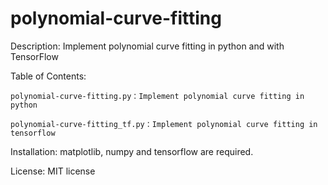 # polynomial-curve-fitting

Description: Implement polynomial curve fitting in python and with TensorFlow

Table of Contents:

    polynomial-curve-fitting.py：Implement polynomial curve fitting in python

    polynomial-curve-fitting_tf.py：Implement polynomial curve fitting in tensorflow

Installation: matplotlib, numpy and tensorflow are required.

License: MIT license
